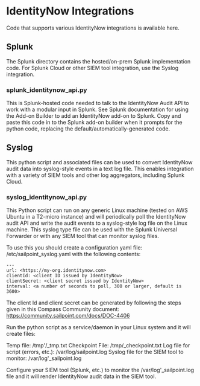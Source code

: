 
# IdentityNow Integrations

Code that supports various IdentityNow integrations is available here.

## Splunk
The Splunk directory contains the hosted/on-prem Splunk implementation code. For Splunk Cloud or other SIEM tool integration, use the Syslog integration.

### splunk_identitynow_api.py
This is Splunk-hosted code needed to talk to the IdentityNow Audit API to work with a modular input in Splunk. See Splunk documentation for using the Add-on Builder to add an IdentityNow add-on to Splunk. Copy and paste this code in to the Splunk add-on builder when it prompts for the python code, replacing the default/automatically-generated code.

## Syslog
This python script and associated files can be used to convert IdentityNow audit data into syslog-style events in a text log file. This enables integration with a variety of SIEM tools and other log aggregators, including Splunk Cloud.

### syslog_identitynow_api.py
This Python script can run on any generic Linux machine (tested on AWS Ubuntu in a T2-micro instance) and will periodically poll the IdentityNow audit API and write the audit events to a syslog-style log file on the Linux machine. This syslog type file can be used with the Splunk Universal Forwarder or with any SIEM tool that can monitor syslog files. 

To use this you should create a configuration yaml file: /etc/sailpoint_syslog.yaml with the following contents:
~~~
---
url: <https://my-org.identitynow.com>
clientId: <client ID issued by IdentityNow>
clientSecret: <client secret issued by IdentityNow>
interval: <a number of seconds to poll, 300 or larger, default is 3600>
~~~

The client Id and client secret can be generated by following the steps given in this Compass Community document:
<https://community.sailpoint.com/docs/DOC-4406>

Run the python script as a service/daemon in your Linux system and it will create files:

Temp file: /tmp'/<clientId>_tmp.txt
Checkpoint File: /tmp/<clientId>_checkpoint.txt
Log file for script (errors, etc.): /var/log/sailpoint.log
Syslog file for the SIEM tool to monitor: /var/log'<clientId>_sailpoint.log

Configure your SIEM tool (Splunk, etc.) to monitor the /var/log'<clientId>_sailpoint.log file and it will render IdentityNow audit data in the SIEM tool.
